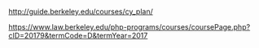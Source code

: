 

http://guide.berkeley.edu/courses/cy_plan/

https://www.law.berkeley.edu/php-programs/courses/coursePage.php?cID=20179&termCode=D&termYear=2017

